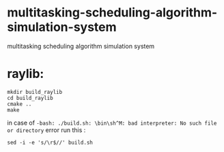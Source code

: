 # multitasking-scheduling-algorithm-simulation-system
multitasking scheduling algorithm simulation system

# raylib:
 ```
 mkdir build_raylib
 cd build_raylib
 cmake ..
 make
 ```
 in case of `-bash: ./build.sh: \bin\sh^M: bad interpreter: No such file or directory` error run this :
```
sed -i -e 's/\r$//' build.sh
```